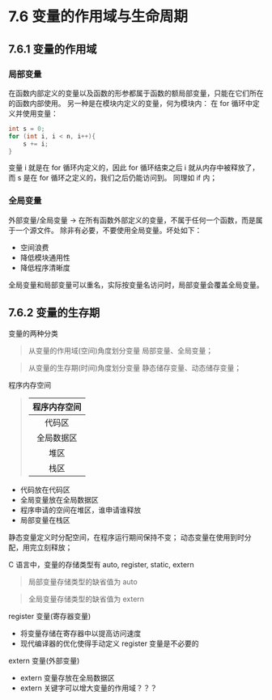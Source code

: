 # 7.6 变量的作用域与生命周期

## 7.6.1 变量的作用域
### 局部变量
在函数内部定义的变量以及函数的形参都属于函数的额局部变量，只能在它们所在的函数内部使用。
另一种是在模块内定义的变量，何为模块内：
在 for 循环中定义并使用变量：
```c
int s = 0;
for (int i, i < n, i++){
    s += i;
}
```
变量 i 就是在 for 循环内定义的，因此 for 循环结束之后 i 就从内存中被释放了，而 s 是在 for 循环之定义的，我们之后仍能访问到。
同理如 if 内；

### 全局变量
外部变量/全局变量 -> 在所有函数外部定义的变量，不属于任何一个函数，而是属于一个源文件。
除非有必要，不要使用全局变量。坏处如下：

- 空间浪费
- 降低模块通用性
- 降低程序清晰度

全局变量和局部变量可以重名，实际按变量名访问时，局部变量会覆盖全局变量。

## 7.6.2 变量的生存期
变量的两种分类
> 从变量的作用域(空间)角度划分变量 局部变量、全局变量；

> 从变量的生存期(时间)角度划分变量 静态储存变量、动态储存变量；

程序内存空间
> | 程序内存空间 |
> | :----: |
> | 代码区 |
> | 全局数据区 |
> | 堆区 |
> | 栈区 |

- 代码放在代码区
- 全局变量放在全局数据区
- 程序申请的空间在堆区，谁申请谁释放
- 局部变量在栈区

静态变量定义时分配空间，在程序运行期间保持不变；
动态变量在使用到时分配，用完立刻释放；

C 语言中，变量的存储类型有 auto, register, static, extern
> 局部变量存储类型的缺省值为 auto

> 全局变量存储类型的缺省值为 extern

register 变量(寄存器变量)

- 将变量存储在寄存器中以提高访问速度
- 现代编译器的优化使得手动定义 register 变量是不必要的

extern 变量(外部变量)

- extern 变量存放在全局数据区
- extern 关键字可以增大变量的作用域？？？
